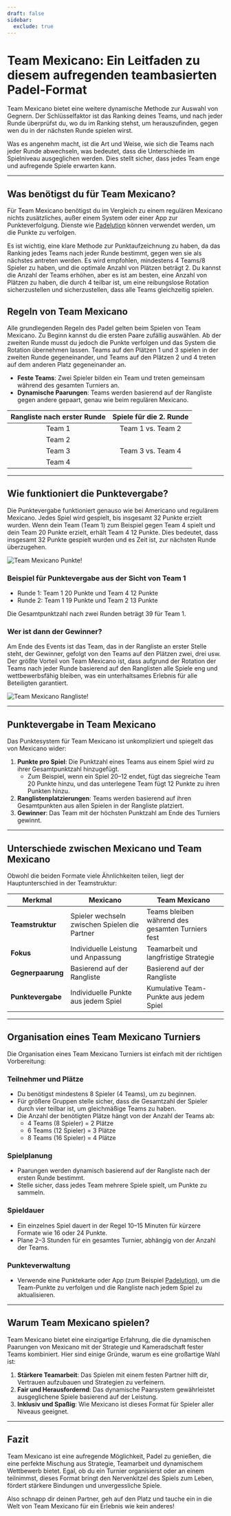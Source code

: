 ```yaml
---
draft: false
sidebar:
  exclude: true
---
```

# Team Mexicano: Ein Leitfaden zu diesem aufregenden teambasierten Padel-Format

Team Mexicano bietet eine weitere dynamische Methode zur Auswahl von Gegnern. Der Schlüsselfaktor ist das Ranking deines Teams, und nach jeder Runde überprüfst du, wo du im Ranking stehst, um herauszufinden, gegen wen du in der nächsten Runde spielen wirst.

Was es angenehm macht, ist die Art und Weise, wie sich die Teams nach jeder Runde abwechseln, was bedeutet, dass die Unterschiede im Spielniveau ausgeglichen werden. Dies stellt sicher, dass jedes Team enge und aufregende Spiele erwarten kann.

---

## Was benötigst du für Team Mexicano?

Für Team Mexicano benötigst du im Vergleich zu einem regulären Mexicano nichts zusätzliches, außer einem System oder einer App zur Punkteverfolgung. Dienste wie [Padelution](https://www.padelution.com/americano) können verwendet werden, um die Punkte zu verfolgen.

Es ist wichtig, eine klare Methode zur Punktaufzeichnung zu haben, da das Ranking jedes Teams nach jeder Runde bestimmt, gegen wen sie als nächstes antreten werden. Es wird empfohlen, mindestens 4 Teams/8 Spieler zu haben, und die optimale Anzahl von Plätzen beträgt 2. Du kannst die Anzahl der Teams erhöhen, aber es ist am besten, eine Anzahl von Plätzen zu haben, die durch 4 teilbar ist, um eine reibungslose Rotation sicherzustellen und sicherzustellen, dass alle Teams gleichzeitig spielen.

## Regeln von Team Mexicano

Alle grundlegenden Regeln des Padel gelten beim Spielen von Team Mexicano. Zu Beginn kannst du die ersten Paare zufällig auswählen. Ab der zweiten Runde musst du jedoch die Punkte verfolgen und das System die Rotation übernehmen lassen. Teams auf den Plätzen 1 und 3 spielen in der zweiten Runde gegeneinander, und Teams auf den Plätzen 2 und 4 treten auf dem anderen Platz gegeneinander an.

- **Feste Teams**: Zwei Spieler bilden ein Team und treten gemeinsam während des gesamten Turniers an.
- **Dynamische Paarungen**: Teams werden basierend auf der Rangliste gegen andere gepaart, genau wie beim regulären Mexicano.

| Rangliste nach erster Runde | Spiele für die 2. Runde |
|:---------------------------:|:---------------------:|
|            Team 1           |   Team 1 vs. Team 2   |
|            Team 2           |                       |
|            Team 3           |   Team 3 vs. Team 4   |
|            Team 4           |                       |

---

## Wie funktioniert die Punktevergabe?

Die Punktevergabe funktioniert genauso wie bei Americano und regulärem Mexicano. Jedes Spiel wird gespielt, bis insgesamt 32 Punkte erzielt wurden. Wenn dein Team (Team 1) zum Beispiel gegen Team 4 spielt und dein Team 20 Punkte erzielt, erhält Team 4 12 Punkte. Dies bedeutet, dass insgesamt 32 Punkte gespielt wurden und es Zeit ist, zur nächsten Runde überzugehen.

![Team Mexicano Punkte!](/de/images/team-mexicano-scores.png "Team Mexicano Punkte!")

### Beispiel für Punktevergabe aus der Sicht von Team 1
- Runde 1: Team 1 20 Punkte und Team 4 12 Punkte
- Runde 2: Team 1 19 Punkte und Team 2 13 Punkte

Die Gesamtpunktzahl nach zwei Runden beträgt 39 für Team 1.

### Wer ist dann der Gewinner?
Am Ende des Events ist das Team, das in der Rangliste an erster Stelle steht, der Gewinner, gefolgt von den Teams auf den Plätzen zwei, drei usw. Der größte Vorteil von Team Mexicano ist, dass aufgrund der Rotation der Teams nach jeder Runde basierend auf den Ranglisten alle Spiele eng und wettbewerbsfähig bleiben, was ein unterhaltsames Erlebnis für alle Beteiligten garantiert.

![Team Mexicano Rangliste!](/de/images/team-mexicano-standing.png "Team Mexicano Rangliste")

---

## Punktevergabe in Team Mexicano

Das Punktesystem für Team Mexicano ist unkompliziert und spiegelt das von Mexicano wider:

1. **Punkte pro Spiel**: Die Punktzahl eines Teams aus einem Spiel wird zu ihrer Gesamtpunktzahl hinzugefügt.
   - Zum Beispiel, wenn ein Spiel 20–12 endet, fügt das siegreiche Team 20 Punkte hinzu, und das unterlegene Team fügt 12 Punkte zu ihren Punkten hinzu.
2. **Ranglistenplatzierungen**: Teams werden basierend auf ihren Gesamtpunkten aus allen Spielen in der Rangliste platziert.
3. **Gewinner**: Das Team mit der höchsten Punktzahl am Ende des Turniers gewinnt.

---

## Unterschiede zwischen Mexicano und Team Mexicano

Obwohl die beiden Formate viele Ähnlichkeiten teilen, liegt der Hauptunterschied in der Teamstruktur:

| **Merkmal**            | **Mexicano**                                     | **Team Mexicano**                                  |
|-------------------------|-------------------------------------------------|---------------------------------------------------|
| **Teamstruktur**        | Spieler wechseln zwischen Spielen die Partner   | Teams bleiben während des gesamten Turniers fest   |
| **Fokus**               | Individuelle Leistung und Anpassung             | Teamarbeit und langfristige Strategie              |
| **Gegnerpaarung**       | Basierend auf der Rangliste                     | Basierend auf der Rangliste                        |
| **Punktevergabe**       | Individuelle Punkte aus jedem Spiel             | Kumulative Team-Punkte aus jedem Spiel             |

---

## Organisation eines Team Mexicano Turniers

Die Organisation eines Team Mexicano Turniers ist einfach mit der richtigen Vorbereitung:

### Teilnehmer und Plätze
- Du benötigst mindestens 8 Spieler (4 Teams), um zu beginnen.
- Für größere Gruppen stelle sicher, dass die Gesamtzahl der Spieler durch vier teilbar ist, um gleichmäßige Teams zu haben.
- Die Anzahl der benötigten Plätze hängt von der Anzahl der Teams ab:
  - 4 Teams (8 Spieler) = 2 Plätze
  - 6 Teams (12 Spieler) = 3 Plätze
  - 8 Teams (16 Spieler) = 4 Plätze

### Spielplanung
- Paarungen werden dynamisch basierend auf der Rangliste nach der ersten Runde bestimmt.
- Stelle sicher, dass jedes Team mehrere Spiele spielt, um Punkte zu sammeln.

### Spieldauer
- Ein einzelnes Spiel dauert in der Regel 10–15 Minuten für kürzere Formate wie 16 oder 24 Punkte.
- Plane 2–3 Stunden für ein gesamtes Turnier, abhängig von der Anzahl der Teams.

### Punkteverwaltung
- Verwende eine Punktekarte oder App (zum Beispiel [Padelution](https://www.padelution.com/americano)), um die Team-Punkte zu verfolgen und die Rangliste nach jedem Spiel zu aktualisieren.

---

## Warum Team Mexicano spielen?

Team Mexicano bietet eine einzigartige Erfahrung, die die dynamischen Paarungen von Mexicano mit der Strategie und Kameradschaft fester Teams kombiniert. Hier sind einige Gründe, warum es eine großartige Wahl ist:

1. **Stärkere Teamarbeit**: Das Spielen mit einem festen Partner hilft dir, Vertrauen aufzubauen und Strategien zu verfeinern.
2. **Fair und Herausfordernd**: Das dynamische Paarsystem gewährleistet ausgeglichene Spiele basierend auf der Leistung.
3. **Inklusiv und Spaßig**: Wie Mexicano ist dieses Format für Spieler aller Niveaus geeignet.

---

## Fazit

Team Mexicano ist eine aufregende Möglichkeit, Padel zu genießen, die eine perfekte Mischung aus Strategie, Teamarbeit und dynamischem Wettbewerb bietet. Egal, ob du ein Turnier organisierst oder an einem teilnimmst, dieses Format bringt den Nervenkitzel des Spiels zum Leben, fördert stärkere Bindungen und unvergessliche Spiele.

Also schnapp dir deinen Partner, geh auf den Platz und tauche ein in die Welt von Team Mexicano für ein Erlebnis wie kein anderes!